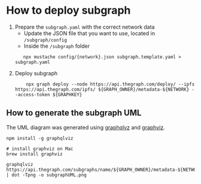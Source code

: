 # How to deploy subgraph

1. Prepare the `subgraph.yaml` with the correct network data
    - Update the JSON file that you want to use, located in `/subgraph/config`
    - Inside the `/subgraph` folder
     ```
        npx mustache config/{network}.json subgraph.template.yaml > subgraph.yaml
     ```
2. Deploy subgraph
    ```
        npx graph deploy --node https://api.thegraph.com/deploy/ --ipfs https://api.thegraph.com/ipfs/ ${GRAPH_OWNER}/metadata-${NETWORK} --access-token ${GRAPHKEY}
    ```


## How to generate the subgraph UML
The UML diagram was generated using [graphqlvz](https://github.com/sheerun/graphqlviz) and [graphviz](https://www.graphviz.org).

```
npm install -g graphqlviz

# install graphviz on Mac
brew install graphviz

graphqlviz https://api.thegraph.com/subgraphs/name/${GRAPH_OWNER}/metadata-${NETWORK} | dot -Tpng -o subgraphUML.png
```
